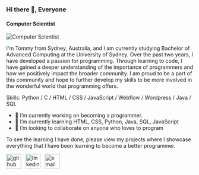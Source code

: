 ### Hi there 👋, Everyone
#### Computer Scientist
![Computer Scientist](https://mrwallpaper.com/images/hd/programming-a-laptop-wuze1bxup48cr0bs.jpg)

I'm Tommy from Sydney, Australia, and I am currently studying Bachelor of Advanced Computing at the University of Sydney. Over the past two years, I have developed a passion for programming. Through learning to code, I have gained a deeper understanding of the importance of programmers and how we positively impact the broader community. I am proud to be a part of this community and hope to further develop my skills to be more involved in the wonderful world that programming offers.

Skills: Python / C / HTML / CSS / JavaScript / Webflow / Wordpress / Java / SQL 

- 🔭 I’m currently working on becoming a programmer.  
- 🌱 I’m currently learning HTML, CSS, Python, Java, SQL, JavaScript
- 👯 I’m looking to collaborate on anyone who loves to program 

To see the learning I have done, please view my projects where I showcase everything that I have been learning to become a better programmer. 

[<img src='https://cdn.jsdelivr.net/npm/simple-icons@3.0.1/icons/github.svg' alt='github' height='40'>](https://github.com/tommynguyenn53) &nbsp; [<img src='https://cdn.jsdelivr.net/npm/simple-icons@3.0.1/icons/linkedin.svg' alt='linkedin' height='40'>](https://www.linkedin.com/in/tommy-nguyen-bab28125a/) &nbsp; [<img src='https://www.google.com/url?sa=i&url=https%3A%2F%2Ficonduck.com%2Ficons%2F296084%2Femail&psig=AOvVaw0T23likHLwDyNhTgBihGsE&ust=1733553290269000&source=images&cd=vfe&opi=89978449&ved=0CBQQjRxqFwoTCPjsgLTDkooDFQAAAAAdAAAAABAJ' alt='email' height='40'>](mailto:tommy.nguyenn53@gmail.com)


